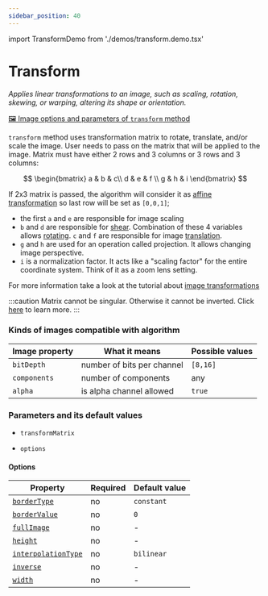 ```yaml
---
sidebar_position: 40
---
```


import TransformDemo from './demos/transform.demo.tsx'

# Transform

_Applies linear transformations to an image, such as scaling, rotation, skewing, or warping, altering its shape or orientation._

[🖼️ Image options and parameters of `transform` method](https://image-js.github.io/image-js-typescript/classes/Image.html#transform 'github.io link')

`transform` method uses transformation matrix to rotate, translate, and/or scale the image.
User needs to pass on the matrix that will be applied to the image. Matrix must have either 2 rows and 3 columns or 3 rows and 3 columns:

$$
\begin{bmatrix}
a & b & c\\
d & e & f \\
g & h & i
\end{bmatrix}
$$

If 2x3 matrix is passed, the algorithm will consider it as [affine transformation](https://en.wikipedia.org/wiki/Affine_transformation) so last row will be set as `[0,0,1]`;

- the first `a` and `e` are responsible for image scaling
- `b` and `d` are responsible for [shear](https://en.wikipedia.org/wiki/Shear_mapping 'wikipedia link on image shearing'). Combination of these 4 variables allows [rotating](https://en.wikipedia.org/wiki/Rotations_and_reflections_in_two_dimensions 'wikipedia link on rotation'). `c` and `f` are responsible for image [translation](<https://en.wikipedia.org/wiki/Translation_(geometry)#:~:text=In%20Euclidean%20geometry%2C%20a%20translation,origin%20of%20the%20coordinate%20system> 'wikipedia link on translation').
- `g` and `h` are used for an operation called projection. It allows changing image perspective.
- `i` is a normalization factor. It acts like a "scaling factor" for the entire coordinate system. Think of it as a zoom lens setting.

For more information take a look at the tutorial about [image transformations](../../Tutorials/Applying%20transform%20function%20on%20images.md)

:::caution
Matrix cannot be singular. Otherwise it cannot be inverted. Click [here](https://en.wikipedia.org/wiki/Invertible_matrix 'wikipedia link on invertible matrices') to learn more.
:::

<TransformDemo />

### Kinds of images compatible with algorithm

| Image property | What it means              | Possible values |
| -------------- | -------------------------- | --------------- |
| `bitDepth`     | number of bits per channel | `[8,16]`        |
| `components`   | number of components       | any             |
| `alpha`        | is alpha channel allowed   | `true`          |

### Parameters and its default values

- `transformMatrix`

- `options`

#### Options

| Property                                                                                                                 | Required | Default value |
| ------------------------------------------------------------------------------------------------------------------------ | -------- | ------------- |
| [`borderType`](https://image-js.github.io/image-js-typescript/interfaces/TransformOptions.html#borderType)               | no       | `constant`    |
| [`borderValue`](https://image-js.github.io/image-js-typescript/interfaces/TransformOptions.html#borderValue)             | no       | `0`           |
| [`fullImage`](https://image-js.github.io/image-js-typescript/interfaces/TransformOptions.html#fullImage)                 | no       | -             |
| [`height`](https://image-js.github.io/image-js-typescript/interfaces/TransformOptions.html#height)                       | no       | -             |
| [`interpolationType`](https://image-js.github.io/image-js-typescript/interfaces/TransformOptions.html#interpolationType) | no       | `bilinear`    |
| [`inverse`](https://image-js.github.io/image-js-typescript/interfaces/TransformOptions.html#inverse)                     | no       | -             |
| [`width`](https://image-js.github.io/image-js-typescript/interfaces/TransformOptions.html#width)                         | no       | -             |
